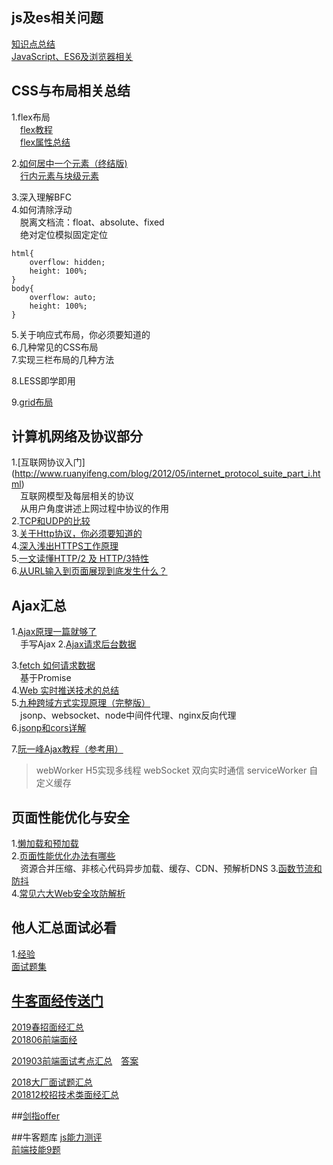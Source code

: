 ## js及es相关问题  
[知识点总结](https://segmentfault.com/n/1330000018613058)  
[JavaScript、ES6及浏览器相关](https://github.com/ljianshu/Blog)  

## CSS与布局相关总结  
1.flex布局  
&emsp;[flex教程](http://www.runoob.com/w3cnote/flex-grammar.html)  
&emsp;[flex属性总结](https://segmentfault.com/n/1330000018872763)  

2.[如何居中一个元素（终结版)](https://github.com/ljianshu/Blog)  
&emsp;[行内元素与块级元素]( https://blog.csdn.net/xuanfuhuo4769/article/details/81326457)  

3.深入理解BFC   
4.如何清除浮动   
&emsp;脱离文档流：float、absolute、fixed  
&emsp;绝对定位模拟固定定位  
```
html{
    overflow: hidden;
    height: 100%;
}
body{
    overflow: auto;
    height: 100%;
}
```

5.关于响应式布局，你必须要知道的  
6.几种常见的CSS布局  
7.实现三栏布局的几种方法  

8.LESS即学即用  

9.[grid布局](http://www.ruanyifeng.com/blog/2019/03/grid-layout-tutorial.html)  



## 计算机网络及协议部分
1.[互联网协议入门]  (http://www.ruanyifeng.com/blog/2012/05/internet_protocol_suite_part_i.html)   
&emsp;互联网模型及每层相关的协议  
&emsp;从用户角度讲述上网过程中协议的作用  
2.[TCP和UDP的比较](https://github.com/ljianshu/Blog/issues/61)  
3.[关于Http协议，你必须要知道的](https://github.com/ljianshu/Blog/issues/22)  
4.[深入浅出HTTPS工作原理](https://github.com/ljianshu/Blog/issues/50)  
5.[一文读懂HTTP/2 及 HTTP/3特性](https://github.com/ljianshu/Blog/issues/57)  
6.[从URL输入到页面展现到底发生什么？](https://github.com/ljianshu/Blog/issues/24)  

## Ajax汇总
1.[Ajax原理一篇就够了](https://github.com/ljianshu/Blog/issues/45)  
&emsp;手写Ajax
2.[Ajax请求后台数据](https://github.com/ljianshu/Blog/issues/46)  
	
3.[fetch 如何请求数据](https://github.com/ljianshu/Blog/issues/47)  
&emsp;基于Promise  
4.[Web 实时推送技术的总结](https://github.com/ljianshu/Blog/issues/58)  
5.[九种跨域方式实现原理（完整版）](https://github.com/ljianshu/Blog/issues/55)  
&emsp;jsonp、websocket、node中间件代理、nginx反向代理  
6.[jsonp和cors详解](https://segmentfault.com/a/1190000017553835)  

7.[阮一峰Ajax教程（参考用）](http://javascript.ruanyifeng.com/bom/ajax.html)

>webWorker H5实现多线程
>webSocket 双向实时通信
>serviceWorker 自定义缓存

## 页面性能优化与安全
1.[懒加载和预加载](https://github.com/ljianshu/Blog/issues/8)  
2.[页面性能优化办法有哪些](https://github.com/ljianshu/Blog/issues/9)  
&emsp;资源合并压缩、非核心代码异步加载、缓存、CDN、预解析DNS
3.[函数节流和防抖](https://github.com/ljianshu/Blog/issues/43)  
4.[常见六大Web安全攻防解析](https://github.com/ljianshu/Blog/issues/56)  

## 他人汇总面试必看
1.[经验](https://segmentfault.com/a/1190000018897393)  
[面试题集](https://www.one-tab.com/page/DUzvPkoFTy67kYevpvS2WQ)  

## [牛客面经传送门](https://www.nowcoder.com/profile/547985911/following-posts)  
[2019春招面经汇总](https://www.nowcoder.com/discuss/167046)  
[201806前端面经](https://www.nowcoder.com/discuss/84009)  

[201903前端面试考点汇总](https://www.nowcoder.com/discuss/164925)&emsp;[答案](https://www.nowcoder.com/ta/review-frontend)  

[2018大厂面试题汇总](https://www.nowcoder.com/discuss/145768)  
[201812校招技术类面经汇总](https://www.nowcoder.com/discuss/146655)  

##[剑指offer](https://www.nowcoder.com/ta/coding-interviews?page=1)  

##牛客题库
[js能力测评](https://www.nowcoder.com/ta/js-assessment)  
[前端技能9题](https://www.nowcoder.com/ta/front-end)  